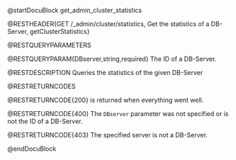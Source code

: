 
@startDocuBlock get_admin_cluster_statistics

@RESTHEADER{GET /_admin/cluster/statistics, Get the statistics of a DB-Server, getClusterStatistics}

@RESTQUERYPARAMETERS

@RESTQUERYPARAM{DBserver,string,required}
The ID of a DB-Server.

@RESTDESCRIPTION
Queries the statistics of the given DB-Server

@RESTRETURNCODES

@RESTRETURNCODE{200}
is returned when everything went well.

@RESTRETURNCODE{400}
The `DBserver` parameter was not specified or is not the ID of a DB-Server.

@RESTRETURNCODE{403}
The specified server is not a DB-Server.

@endDocuBlock
